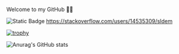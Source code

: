 Welcome to my GitHub 👨‍💻

<img alt="Static Badge" src="https://img.shields.io/badge/Stack-Overflow"> https://stackoverflow.com/users/14535309/sldem

[![trophy](https://github-profile-trophy.vercel.app/?username=SLDem&theme=onedark)](https://github.com/SLDem/github-profile-trophy)

![Anurag's GitHub stats](https://github-readme-stats.vercel.app/api?username=SLDem&show_icons=true&theme=radical)
